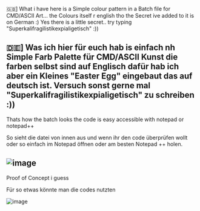 🇬🇧] What i have here is a Simple colour pattern in a Batch file for CMD/ASCII Art... the Colours itself r english tho the Secret ive added to it is on German :) Yes there is a little secret.. try typing "Superkalifragilistikexpialigetisch" :))

🇩🇪] Was ich hier für euch hab is einfach nh Simple Farb Palette für CMD/ASCII Kunst die farben selbst sind auf Englisch dafür hab ich aber ein Kleines "Easter Egg" eingebaut das auf deutsch ist. Versuch sonst gerne mal "Superkalifragilistikexpialigetisch" zu schreiben :))
---------------------------------------------------------------------------------------------------
Thats how the batch looks the code is easy accessible with notepad or notepad++

So sieht die datei von innen aus und wenn ihr den code überprüfen wollt oder so einfach im Notepad öffnen oder am besten Notepad ++ holen.

![image](https://github.com/R3d-Developer/Simple-Colour-Batch/assets/88716926/89da54d2-b60d-41c5-ac22-15a876f29530)
------------------------------------------------------------------------------------------------------------
Proof of Concept i guess

Für so etwas könnte man die codes nutzten

![image](https://github.com/R3d-Developer/Simple-Colour-Batch/assets/88716926/0b7566f7-85ad-49dc-862d-966455b7062a)
